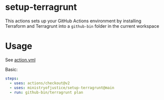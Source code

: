 # setup-terragrunt

This actions sets up your GitHub Actions environment by installing Terraform and Terragrunt into a `github-bin` folder in the current workspace

# Usage

See [action.yml](action.yml)

Basic:
```yaml
steps:
  - uses: actions/checkout@v2
  - uses: ministryofjustice/setup-terragrunt@main
  - run: github-bin/terragrunt plan
```
